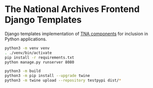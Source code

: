 # The National Archives Frontend Django Templates

Django templates implementation of [TNA components](https://github.com/nationalarchives/tna-frontend) for inclusion in Python applications.

```sh
python3 -m venv venv
. ./venv/bin/activate
pip install -r requirements.txt
python manage.py runserver 8080
```

```sh
python3 -m build
python3 -m pip install --upgrade twine
python3 -m twine upload --repository testpypi dist/*
```
